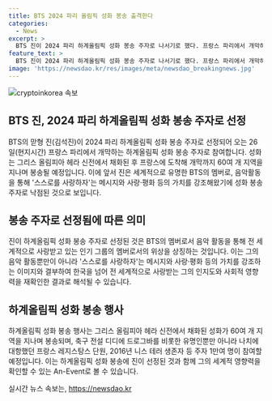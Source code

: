 ```yaml
---
title: BTS 2024 파리 올림픽 성화 봉송 출격한다
categories:
  - News
excerpt: >
  BTS 진이 2024 파리 하계올림픽 성화 봉송 주자로 나서기로 했다. 프랑스 파리에서 개막하는 성화 봉송 행사에 참여할 예정이며, 축구 전설 디디에 드로그바와 프랑스 레지스탕스 단원 등과 함께 주자 1만여 명이 참가할 것으로 예상된다. BTS 멤버로서 스스로를 사랑하자는 메시지와 사랑·평화의 가치를 강조해온 진은 세계적으로 유명한 인물이다. (150자)
feature_text: >
  BTS 진이 2024 파리 하계올림픽 성화 봉송 주자로 나서기로 했다. 프랑스 파리에서 개막하는 성화 봉송 행사에 참여할 예정이며, 축구 전설 디디에 드로그바와 프랑스 레지스탕스 단원 등과 함께 주자 1만여 명이 참가할 것으로 예상된다. BTS 멤버로서 스스로를 사랑하자는 메시지와 사랑·평화의 가치를 강조해온 진은 세계적으로 유명한 인물이다. (150자)
image: 'https://newsdao.kr/res/images/meta/newsdao_breakingnews.jpg'
---
```


<p><img src="https://newsdao.kr/res/images/meta/newsdao_breakingnews.jpg" alt="cryptoinkorea 속보" /></p>

<h2 data-ke-size="size26">BTS 진, 2024 파리 하계올림픽 성화 봉송 주자로 선정</h2>

<p data-ke-size="size16">BTS의 맏형 진(김석진)이 2024 파리 하계올림픽 성화 봉송 주자로 선정되어 오는 26일(현지시간) 프랑스 파리에서 개막하는 하계올림픽 성화 봉송 주자로 참여합니다. 성화는 그리스 올림피아 헤라 신전에서 채화된 후 프랑스에 도착해 개막까지 60여 개 지역을 지나며 봉송될 예정입니다. 이에 앞서 진은 세계적으로 유명한 BTS의 멤버로, 음악활동을 통해 '스스로를 사랑하자'는 메시지와 사랑·평화 등의 가치를 강조해왔기에 성화 봉송 주자로 낙점된 것으로 보입니다.</p>

<h2 data-ke-size="size26">봉송 주자로 선정됨에 따른 의미</h2>

<p data-ke-size="size16">진이 하계올림픽 성화 봉송 주자로 선정된 것은 BTS의 멤버로서 음악 활동을 통해 전 세계적으로 사랑받고 있는 인기 그룹의 멤버로서의 위상을 상징하는 것입니다. 이는 그의 음악 활동뿐만이 아니라 '스스로를 사랑하자'는 메시지와 사랑·평화 등의 가치를 강조하는 이미지와 결부하여 한국을 넘어 전 세계적으로 사랑받는 그의 인지도와 사회적 영향력을 재확인한 결과로 해석될 수 있습니다.</p>

<h2 data-ke-size="size26">하계올림픽 성화 봉송 행사</h2>

<p data-ke-size="size16">하계올림픽 성화 봉송 행사는 그리스 올림피아 헤라 신전에서 채화된 성화가 60여 개 지역을 지나며 봉송되며, 축구 전설 디디에 드로그바를 비롯한 유명인뿐만 아니라 나치에 대항했던 프랑스 레지스탕스 단원, 2016년 니스 테러 생존자 등 주자 1만여 명이 참여할 예정입니다. 이는 하계올림픽 성화 봉송에 진이 선정된 것과 함께 그의 세계적 영향력을 확인할 수 있는 An-Event로 볼 수 있습니다.</p>
실시간 뉴스 속보는, <a href="https://newsdao.kr" rel="dofollow">https://newsdao.kr</a>


